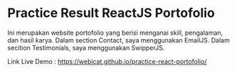 # Practice Result ReactJS Portofolio

Ini merupakan website portofolio yang berisi menganai skill, pengalaman, dan hasil karya.
Dalam section Contact, saya menggunakan EmailJS.
Dalam secition Testimonials, saya menggunakan SwipperJS.

Link Live Demo :
https://webicat.github.io/practice-react-portofolio/
